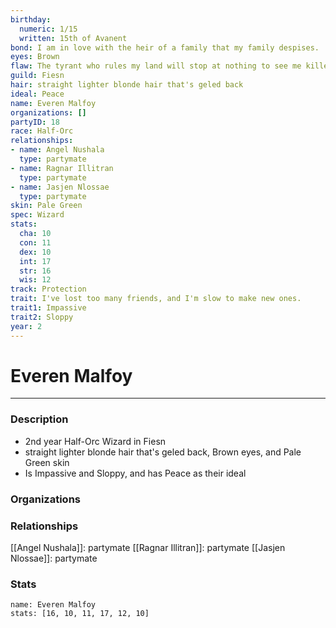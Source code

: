 ```yaml
---
birthday:
  numeric: 1/15
  written: 15th of Avanent
bond: I am in love with the heir of a family that my family despises.
eyes: Brown
flaw: The tyrant who rules my land will stop at nothing to see me killed.
guild: Fiesn
hair: straight lighter blonde hair that's geled back
ideal: Peace
name: Everen Malfoy
organizations: []
partyID: 18
race: Half-Orc
relationships:
- name: Angel Nushala
  type: partymate
- name: Ragnar Illitran
  type: partymate
- name: Jasjen Nlossae
  type: partymate
skin: Pale Green
spec: Wizard
stats:
  cha: 10
  con: 11
  dex: 10
  int: 17
  str: 16
  wis: 12
track: Protection
trait: I've lost too many friends, and I'm slow to make new ones.
trait1: Impassive
trait2: Sloppy
year: 2
---
```

# Everen Malfoy
---
### Description
- 2nd year Half-Orc Wizard in Fiesn
- straight lighter blonde hair that's geled back, Brown eyes, and Pale Green skin
- Is Impassive and Sloppy, and has Peace as their ideal

### Organizations
### Relationships
[[Angel Nushala]]: partymate
[[Ragnar Illitran]]: partymate
[[Jasjen Nlossae]]: partymate
### Stats
```statblock
name: Everen Malfoy
stats: [16, 10, 11, 17, 12, 10]
```